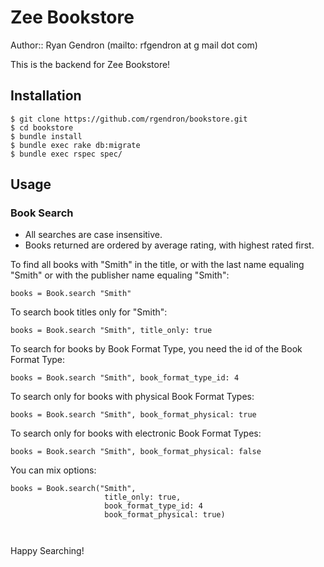 # Zee Bookstore

Author:: Ryan Gendron (mailto: rfgendron at g mail dot com)

This is the backend for Zee Bookstore!

## Installation

    $ git clone https://github.com/rgendron/bookstore.git
    $ cd bookstore
    $ bundle install
    $ bundle exec rake db:migrate
    $ bundle exec rspec spec/


## Usage

### Book Search

* All searches are case insensitive.
* Books returned are ordered by average rating, with highest rated first.

To find all books with "Smith" in the title, or with the last name equaling "Smith" or with the publisher name equaling "Smith":

```
books = Book.search "Smith"
```

To search book titles only for "Smith":

```
books = Book.search "Smith", title_only: true
```

To search for books by Book Format Type, you need the id of the Book Format Type:

```
books = Book.search "Smith", book_format_type_id: 4
```

To search only for books with physical Book Format Types:

```
books = Book.search "Smith", book_format_physical: true
```

To search only for books with electronic Book Format Types:

```
books = Book.search "Smith", book_format_physical: false
```

You can mix options:

```
books = Book.search("Smith",
                     title_only: true, 
                     book_format_type_id: 4
                     book_format_physical: true)
                     
                     
```

Happy Searching!